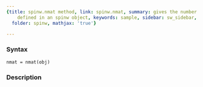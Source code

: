 ```yaml
---
{title: spinw.nmat method, link: spinw.nmat, summary: gives the number of matrices
    defined in an spinw object, keywords: sample, sidebar: sw_sidebar, permalink: spinw_nmat.html,
  folder: spinw, mathjax: 'true'}

---
```


### Syntax

`nmat = nmat(obj)`

### Description



